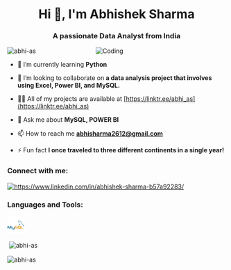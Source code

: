 <h1 align="center">Hi 👋, I'm Abhishek Sharma</h1>
<h3 align="center">A passionate Data Analyst from India</h3>
<img align="right" alt="Coding" width="300" src="https://blog.drumup.io/wp-content/uploads/2018/02/source.gif">

<p align="left"> <img src="https://komarev.com/ghpvc/?username=abhi-as&label=Profile%20views&color=0e75b6&style=flat" alt="abhi-as" /> </p>

- 🌱 I’m currently learning **Python**

- 👯 I’m looking to collaborate on **a data analysis project that involves using Excel, Power BI, and MySQL.**

- 👨‍💻 All of my projects are available at [https://linktr.ee/abhi_as](https://linktr.ee/abhi_as)

- 💬 Ask me about **MySQL, POWER BI**

- 📫 How to reach me **abhisharma2612@gmail.com**

- ⚡ Fun fact **I once traveled to three different continents in a single year!**

<h3 align="left">Connect with me:</h3>
<p align="left">
<a href="https://linkedin.com/in/https://www.linkedin.com/in/abhishek-sharma-b57a92283/" target="blank"><img align="center" src="https://raw.githubusercontent.com/rahuldkjain/github-profile-readme-generator/master/src/images/icons/Social/linked-in-alt.svg" alt="https://www.linkedin.com/in/abhishek-sharma-b57a92283/" height="30" width="40" /></a>
</p>

<h3 align="left">Languages and Tools:</h3>
<p align="left"> <a href="https://www.mysql.com/" target="_blank" rel="noreferrer"> <img src="https://raw.githubusercontent.com/devicons/devicon/master/icons/mysql/mysql-original-wordmark.svg" alt="mysql" width="40" height="40"/> </a> </p>

<p>&nbsp;<img align="center" src="https://github-readme-stats.vercel.app/api?username=abhi-as&show_icons=true&locale=en" alt="abhi-as" /></p>

<p><img align="center" src="https://github-readme-streak-stats.herokuapp.com/?user=abhi-as&" alt="abhi-as" /></p>
